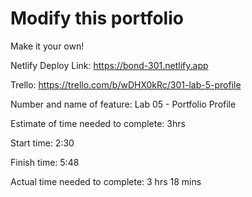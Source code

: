 # Modify this portfolio

Make it your own! 

Netlify Deploy Link: https://bond-301.netlify.app 

Trello: https://trello.com/b/wDHX0kRc/301-lab-5-profile 



Number and name of feature: Lab 05 - Portfolio Profile

Estimate of time needed to complete: 3hrs

Start time: 2:30

Finish time: 5:48

Actual time needed to complete: 3 hrs 18 mins 